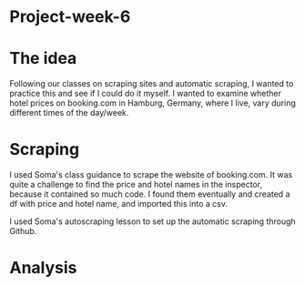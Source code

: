 # Project-week-6

# The idea
Following our classes on scraping sites and automatic scraping, I wanted to practice this and see if I could do it myself.
I wanted to examine whether hotel prices on booking.com in Hamburg, Germany, where I live, vary during different times of the day/week.

# Scraping
I used Soma's class guidance to scrape the website of booking.com. It was quite a challenge to find the price and hotel names in the
inspector, because it contained so much code. I found them eventually and created a df with price and hotel name, and imported this into a csv.

I used Soma's autoscraping lesson to set up the automatic scraping through Github.

# Analysis
